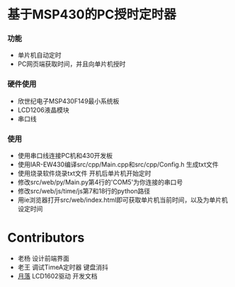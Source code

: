 # 基于MSP430的PC授时定时器
### 功能
- 单片机自动定时
- PC网页端获取时间，并且向单片机授时
### 硬件使用
- 欣世纪电子MSP430F149最小系统板
- LCD1206液晶模块
- 串口线
### 使用
- 使用串口线连接PC机和430开发板
- 使用IAR-EW430编译src/cpp/Main.cpp和src/cpp/Config.h 生成txt文件
- 使用烧录软件烧录txt文件 开机后单片机开始定时
- 修改src/web/py/Main.py第4行的'COM5'为你连接的串口号
- 修改src/web/js/time/js第7和18行的python路径
- 用ie浏览器打开src/web/index.html即可获取单片机当前时间，以及为单片机设定时间
# Contributors
- 老杨 设计前端界面
- 老王 调试TimeA定时器 键盘消抖
- [月落](github.com/yueluo-x) LCD1602驱动 开发文档
